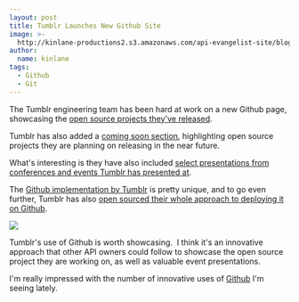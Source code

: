 ```yaml
---
layout: post
title: Tumblr Launches New Github Site
image: >-
  http://kinlane-productions2.s3.amazonaws.com/api-evangelist-site/blog/tumblr-black-logo.png
author:
  name: kinlane
tags:
  - Github
  - Git
---
```

The Tumblr engineering team has been hard at work on a new Github page, showcasing the [open source projects they've released](http://tumblr.github.com/#code).  

Tumblr has also added a [coming soon section,](http://tumblr.github.com/#coming-soon) highlighting open source projects they are planning on releasing in the near future.

What's interesting is they have also included [select presentations from conferences and events Tumblr has presented at](http://tumblr.github.com/#presentations). 

The [Github implementation by Tumblr](http://tumblr.github.com/) is pretty unique, and to go even further, Tumblr has also [open sourced their whole approach to deploying it on Github](https://github.com/tumblr/tumblr.github.com).

[![](https://s3.amazonaws.com/kinlane-productions2/github/github-logo.png)](https://github.com/ "Github")

Tumblr's use of Github is worth showcasing.  I think it's an innovative approach that other API owners could follow to showcase the open source project they are working on, as well as valuable event presentations.

I'm really impressed with the number of innovative uses of [Github](https://github.com/ "Github") I'm seeing lately.